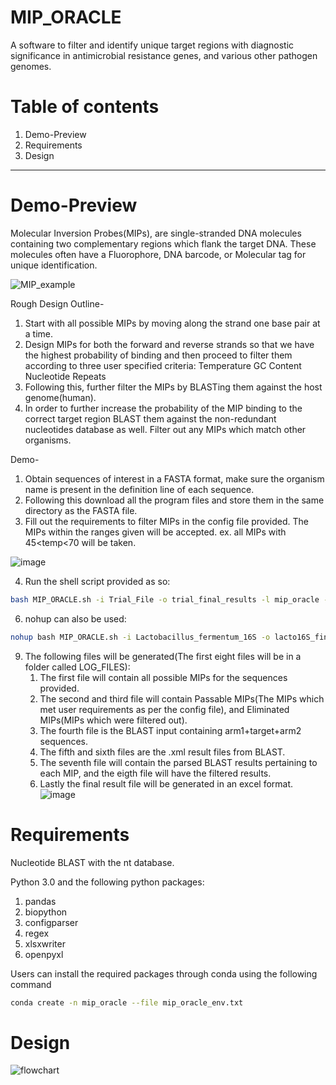 # MIP_ORACLE
A software to filter and identify unique target regions with diagnostic significance in antimicrobial resistance genes, and various other pathogen genomes.
# Table of contents
  1. Demo-Preview
  2. Requirements
  3. Design
---
# Demo-Preview
Molecular Inversion Probes(MIPs), are single-stranded DNA molecules containing two complementary regions which flank the target DNA. 
These molecules often have a Fluorophore, DNA barcode, or Molecular tag for unique identification.

![MIP_example](https://github.com/SakshiPandey97/MIP_ORACLE/assets/59496870/9d92d545-ffe3-42c6-9125-0c3271ccd35f)

Rough Design Outline- 
1. Start with all possible MIPs by moving along the strand one base pair at a time. 
2. Design MIPs for both the forward and reverse strands so that we have the highest probability of binding and then proceed to filter them according to three user specified criteria:
  Temperature
  GC Content
  Nucleotide Repeats
3. Following this, further filter the MIPs by BLASTing them against the host genome(human).
4. In order to further increase the probability of the MIP binding to the correct target region BLAST them against the non-redundant nucleotides database as well. Filter out any MIPs which match other organisms.

Demo-
1. Obtain sequences of interest in a FASTA format, make sure the organism name is present in the definition line of each sequence. 
2. Following this download all the program files and store them in the same directory as the FASTA file.
3. Fill out the requirements to filter MIPs in the config file provided. The MIPs within the ranges given will be accepted. ex. all MIPs with 45<temp<70 will be taken.

![image](https://user-images.githubusercontent.com/59496870/133621729-c870017d-8ed5-4c49-afe8-32ca1b00bf01.png)

4.  Run the shell script provided as so:
```bash
bash MIP_ORACLE.sh -i Trial_File -o trial_final_results -l mip_oracle -j /DATA/databases/blast/nt
```
6.  nohup can also be used:
```bash
nohup bash MIP_ORACLE.sh -i Lactobacillus_fermentum_16S -o lacto16S_final_results -l mip_oracle -j /DATA/databases/blast/nt > lacto16S_log.out &
```
9.  The following files will be generated(The first eight files will be in a folder called LOG_FILES):
      1. The first file will contain all possible MIPs for the sequences provided.
      2. The second and third file will contain Passable MIPs(The MIPs which met user requirements as per the config file), and Eliminated MIPs(MIPs which were filtered out).
      3. The fourth file is the BLAST input containing arm1+target+arm2 sequences.
      4. The fifth and sixth files are the .xml result files from BLAST.
      5. The seventh file will contain the parsed BLAST results pertaining to each MIP, and the eigth file will have the filtered results.
      6. Lastly the final result file will be generated in an excel format.
![image](https://user-images.githubusercontent.com/59496870/132258338-4d4c583a-835c-4470-99da-da8675d42928.png)    


# Requirements
Nucleotide BLAST with the nt database.
  
Python 3.0 and the following python packages:
1. pandas
2. biopython
3. configparser
4. regex
5. xlsxwriter
6. openpyxl

Users can install the required packages through conda using the following command

```bash
conda create -n mip_oracle --file mip_oracle_env.txt
```

# Design
![flowchart](https://github.com/SakshiPandey97/MIP_ORACLE/assets/59496870/a9fbe16b-1f08-4d64-afd3-7ea3934e036e)
